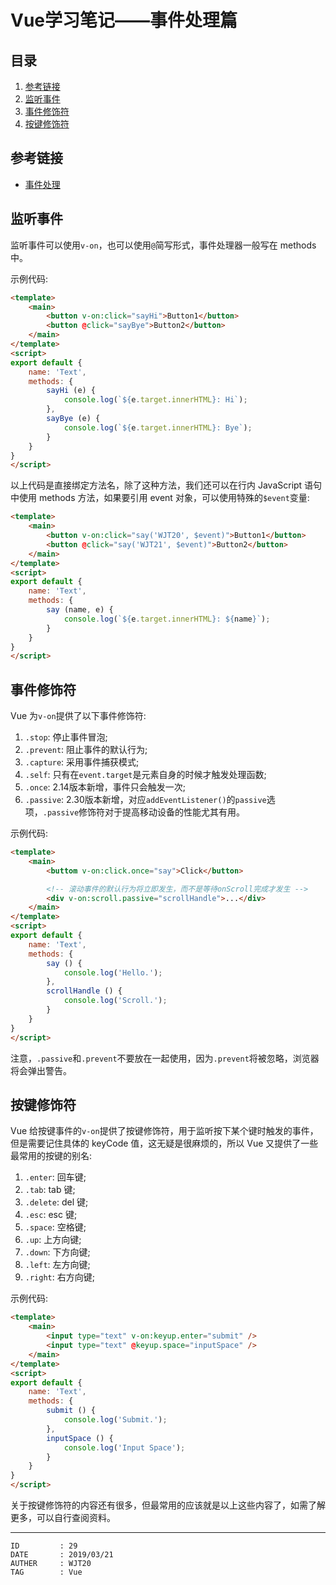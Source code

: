 
# Vue学习笔记——事件处理篇 #

## 目录 ##

1. [参考链接](#href1)
2. [监听事件](#href2)
3. [事件修饰符](#href3)
4. [按键修饰符](#href4)

## <a name="href1">参考链接</a> ##

- [事件处理](https://vue.docschina.org/v2/guide/events.html)

## <a name="href2">监听事件</a> ##

监听事件可以使用`v-on`，也可以使用`@`简写形式，事件处理器一般写在 methods 中。

示例代码:

```html
<template>
    <main>
        <button v-on:click="sayHi">Button1</button>
        <button @click="sayBye">Button2</button>
    </main>
</template>
<script>
export default {
    name: 'Text',
    methods: {
        sayHi (e) {
            console.log(`${e.target.innerHTML}: Hi`);
        },
        sayBye (e) {
            console.log(`${e.target.innerHTML}: Bye`);
        }
    }
}
</script>
```

以上代码是直接绑定方法名，除了这种方法，我们还可以在行内 JavaScript 语句中使用 methods 方法，如果要引用 event 对象，可以使用特殊的`$event`变量:

```html
<template>
    <main>
        <button v-on:click="say('WJT20', $event)">Button1</button>
        <button @click="say('WJT21', $event)">Button2</button>
    </main>
</template>
<script>
export default {
    name: 'Text',
    methods: {
        say (name, e) {
            console.log(`${e.target.innerHTML}: ${name}`);
        }
    }
}
</script>
```

## <a name="href3">事件修饰符</a> ##

Vue 为`v-on`提供了以下事件修饰符:

1. `.stop`: 停止事件冒泡;
2. `.prevent`: 阻止事件的默认行为;
3. `.capture`: 采用事件捕获模式;
4. `.self`: 只有在`event.target`是元素自身的时候才触发处理函数;
5. `.once`: 2.14版本新增，事件只会触发一次;
6. `.passive`: 2.30版本新增，对应`addEventListener()`的`passive`选项，`.passive`修饰符对于提高移动设备的性能尤其有用。

示例代码:

```html
<template>
    <main>
        <buttom v-on:click.once="say">Click</button>

        <!-- 滚动事件的默认行为将立即发生，而不是等待onScroll完成才发生 -->
        <div v-on:scroll.passive="scrollHandle">...</div>
    </main>
</template>
<script>
export default {
    name: 'Text',
    methods: {
        say () {
            console.log('Hello.');
        },
        scrollHandle () {
            console.log('Scroll.');
        }
    }
}
</script>
```

注意，`.passive`和`.prevent`不要放在一起使用，因为`.prevent`将被忽略，浏览器将会弹出警告。

## <a name="href4">按键修饰符</a> ##

Vue 给按键事件的`v-on`提供了按键修饰符，用于监听按下某个键时触发的事件，但是需要记住具体的 keyCode 值，这无疑是很麻烦的，所以 Vue 又提供了一些最常用的按键的别名:

1. `.enter`: 回车键;
2. `.tab`: tab 键;
3. `.delete`: del 键;
4. `.esc`: esc 键;
5. `.space`: 空格键;
6. `.up`: 上方向键;
7. `.down`: 下方向键;
8. `.left`: 左方向键;
9. `.right`: 右方向键;

示例代码:

```html
<template>
    <main>
        <input type="text" v-on:keyup.enter="submit" />
        <input type="text" @keyup.space="inputSpace" />
    </main>
</template>
<script>
export default {
    name: 'Text',
    methods: {
        submit () {
            console.log('Submit.');
        },
        inputSpace () {
            console.log('Input Space');
        }
    }
}
</script>
```

关于按键修饰符的内容还有很多，但最常用的应该就是以上这些内容了，如需了解更多，可以自行查阅资料。

---

```
ID         : 29
DATE       : 2019/03/21
AUTHER     : WJT20
TAG        : Vue
```
